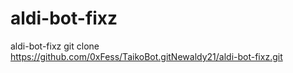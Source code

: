 # aldi-bot-fixz
aldi-bot-fixz
git clone https://github.com/0xFess/TaikoBot.gitNewaldy21/aldi-bot-fixz.git
